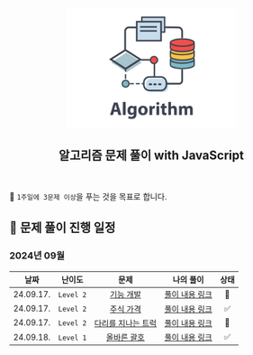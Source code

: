[//]: # 'URL 변수 정의'
[algo-img]: ./assets/algorithm.png
[func-dev]: https://school.programmers.co.kr/learn/courses/30/lessons/42586
[func-dev-sol]: https://github.com/candymask0712/algorithm-with-js/blob/main/stack_queue/pro_lv2_function-development.js
[stock-price]: https://school.programmers.co.kr/learn/courses/30/lessons/42584
[stock-price-sol]: https://github.com/candymask0712/algorithm-with-js/blob/main/stack_queue/pro_lv2_stock-price.js
[truck-bridge]: https://school.programmers.co.kr/learn/courses/30/lessons/42583
[truck-bridge-sol]: https://github.com/candymask0712/algorithm-with-js/blob/main/pro_lv2_trucks-crossing-bridge.js
[correct-brackets]: https://school.programmers.co.kr/learn/courses/30/lessons/12909
[correct-brackets-sol]: https://github.com/candymask0712/algorithm-with-js/blob/main/pro_lv1_correct-brackets.js

<div align="center">
  <br />
  <img src="./assets/algorithm.png" alt="Algorithm" width="300px" />
  <br />
  <h2>알고리즘 문제 풀이 with JavaScript</h2>
  <br />
</div>

🎯 `1주일에 3문제 이상`을 푸는 것을 목표로 합니다.

## 📅 문제 풀이 진행 일정

### 2024년 09월

|   날짜    |  난이도   |                문제                |               나의 풀이                | 상태 |
| :-------: | :-------: | :--------------------------------: | :------------------------------------: | :--: |
| 24.09.17. | `Level 2` |       [기능 개발][func-dev]        |     [풀이 내용 링크][func-dev-sol]     |  🚸  |
| 24.09.17. | `Level 2` |      [주식 가격][stock-price]      |   [풀이 내용 링크][stock-price-sol]    |  ✅  |
| 24.09.17. | `Level 2` | [다리를 지나는 트럭][truck-bridge] |   [풀이 내용 링크][truck-bridge-sol]   |  🚸  |
| 24.09.18. | `Level 1` |  [올바른 괄호][correct-brackets]   | [풀이 내용 링크][correct-brackets-sol] |  ✅  |
